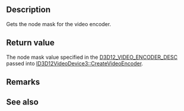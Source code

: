 ## Description

Gets the node mask for the video encoder.

## Return value

The node mask value specified in the [D3D12_VIDEO_ENCODER_DESC](https://learn.microsoft.com/windows/win32/api/d3d12video/ns-d3d12video-d3d12_video_encoder_desc) passed into [ID3D12VideoDevice3::CreateVideoEncoder](https://learn.microsoft.com/windows/win32/api/d3d12video/nf-d3d12video-id3d12videodevice3-createvideoencoder).

## Remarks

## See also